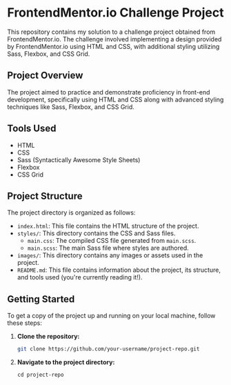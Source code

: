 # FrontendMentor.io Challenge Project

This repository contains my solution to a challenge project obtained from FrontendMentor.io. The challenge involved implementing a design provided by FrontendMentor.io using HTML and CSS, with additional styling utilizing Sass, Flexbox, and CSS Grid.

## Project Overview

The project aimed to practice and demonstrate proficiency in front-end development, specifically using HTML and CSS along with advanced styling techniques like Sass, Flexbox, and CSS Grid.

## Tools Used

- HTML
- CSS
- Sass (Syntactically Awesome Style Sheets)
- Flexbox
- CSS Grid

## Project Structure

The project directory is organized as follows:


- `index.html`: This file contains the HTML structure of the project.
- `styles/`: This directory contains the CSS and Sass files.
  - `main.css`: The compiled CSS file generated from `main.scss`.
  - `main.scss`: The main Sass file where styles are authored.
- `images/`: This directory contains any images or assets used in the project.
- `README.md`: This file contains information about the project, its structure, and tools used (you're currently reading it!).

## Getting Started

To get a copy of the project up and running on your local machine, follow these steps:

1. **Clone the repository:**

   ```bash
   git clone https://github.com/your-username/project-repo.git

2. **Navigate to the project directory:**

    `cd project-repo`


